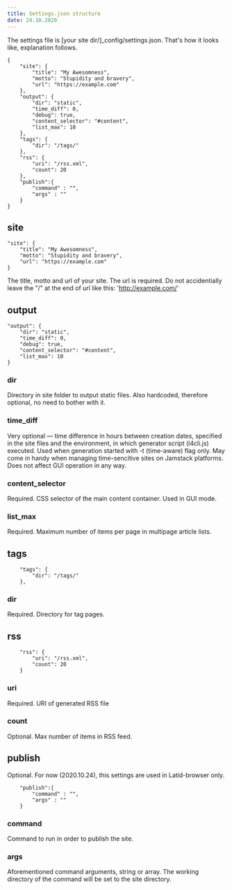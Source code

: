 ```yaml
---
title: Settings.json structure
date: 24.10.2020
---
```


The settings file is  [your site dir/]_config/settings.json. That's how it looks like, explanation follows.

    {
        "site": {
            "title": "My Awesomness",
            "motto": "Stupidity and bravery",
            "url": "https://example.com"
        },
        "output": {
            "dir": "static",
            "time_diff": 0,
            "debug": true,
            "content_selector": "#content",
            "list_max": 10
        },
        "tags": {
            "dir": "/tags/"
        },
        "rss": {
            "uri": "/rss.xml",
            "count": 20
        },
        "publish":{
            "command" : "",
            "args" : ""
        }
    }

**site**
----------------

    "site": {
        "title": "My Awesomness",
        "motto": "Stupidity and bravery",
        "url": "https://example.com"
    }

The title, motto and url of your site. The url is required. Do not accidentially leave the "/" at the end of url like this: 'http://example.com/'


**output** 
------------------
    
    "output": {
        "dir": "static",
        "time_diff": 0,
        "debug": true,
        "content_selector": "#content",
        "list_max": 10
    }

### dir
Directory in site folder to output static files. Also hardcoded, therefore optional, no need to bother with it.

### time_diff
Very optional — time difference in hours between creation dates, specified in the site files and the environment, in which generator script (l4cli.js) executed. Used when generation started with -t (time-aware) flag only. May come in handy when managing time-sencitive sites on Jamstack platforms. Does not affect GUI operation in any way.

### content_selector
Required. CSS selector of the main content container. Used in GUI mode.

### list_max
Required. Maximum number of items per page in multipage article lists.

**tags**
----

        "tags": {
            "dir": "/tags/"
        },

### dir
Required. Directory for tag pages.

**rss**
---
        "rss": {
            "uri": "/rss.xml",
            "count": 20
        }
### uri
Required. URI of generated RSS file

### count
Optional. Max number of items in RSS feed.

**publish**
-------
Optional. For now (2020.10.24), this settings are used in Latid-browser only. 

        "publish":{
            "command" : "",
            "args" : ""
        }
### command
Command to run in order to publish the site.

### args
Aforementioned command arguments, string or array. The working directory of the command will be set to the site directory.